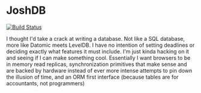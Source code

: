 # JoshDB
[![Build Status](https://semaphoreci.com/api/v1/joshbooks/joshdb/branches/master/badge.svg)](https://semaphoreci.com/joshbooks/joshdb)

I thought I'd take a crack at writing a database. Not like a SQL database, more like Datomic meets LevelDB. 
I have no intention of setting deadlines or deciding exactly what features it must include. I'm just kinda
hacking on it and seeing if I can make something cool. Essentially I want browsers to be in memory read replicas, synchronization primitives that make sense and are backed by hardware instead of ever more intense attempts to pin down the illusion of time, and an ORM first interface (because tables are for accountants, not programmers)
